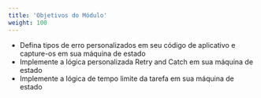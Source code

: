 ```yaml
---
title: 'Objetivos do Módulo'
weight: 100
---
```


- Defina tipos de erro personalizados em seu código de aplicativo e capture-os em sua máquina de estado
- Implemente a lógica personalizada Retry and Catch em sua máquina de estado
- Implemente a lógica de tempo limite da tarefa em sua máquina de estado